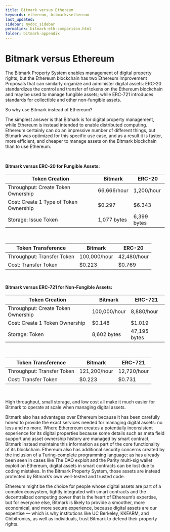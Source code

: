 ```yaml
---
title: Bitmark versus Ethereum
keywords: ethereum, bitmarkvsethereum
last_updated: 
sidebar: mydoc_sidebar
permalink: bitmark-eth-comparison.html
folder: bitmark-appendix
---
```


# Bitmark versus Ethereum

The Bitmark Property System enables management of digital property rights, but the Ethereum blockchain has two Ethereum Improvement Proposals that can similarly organize and administer digital assets: ERC-20 standardizes the control and transfer of tokens on the Ethereum blockchain and may be used to manage fungible assets; while ERC-721 introduces standards for collectible and other non-fungible assets.

So why use Bitmark instead of Ethereum?


The simplest answer is that Bitmark is for digital property management, while Ethereum is instead intended to enable distributed computing. Ethereum certainly can do an impressive number of different things, but Bitmark was optimized for this specific use case, and as a result  it is faster, more efficient, and cheaper to manage assets on the Bitmark blockchain than to use Ethereum.

<br>

**Bitmark versus ERC-20 for Fungible Assets:**

| Token Creation | Bitmark | ERC-20 |
|----------------|---------|--------|
| Throughput: Create Token Ownership     | 66,666/hour   | 1,200/hour
| Cost: Create 1 Type of Token Ownership | $0.297        | $6.343
| Storage: Issue Token                   | 1,077 bytes   | 6,399 bytes

<br>

| Token Transference | Bitmark | ERC-20 |
|--------------------|---------|--------|
| Throughput: Transfer Token             | 100,000/hour  | 42,480/hour
| Cost: Transfer Token                   | $0.223        | $0.769

<br>

**Bitmark versus ERC-721 for Non-Fungible Assets:**


| Token Creation | Bitmark | ERC-721 |
|----------------|---------|---------|
| Throughput: Create Token Ownership     | 100,000/hour  | 8,880/hour
| Cost: Create 1 Token Ownership         | $0.148        | $1.019
| Storage: Token                         | 8,602 bytes   | 47,195 bytes

<br>

| Token Transference | Bitmark | ERC-721 |
|--------------------|---------|---------|
| Throughput: Transfer Token             | 121,200/hour  | 12,720/hour
| Cost: Transfer Token                   | $0.223        | $0.731

<br>

High throughput, small storage, and low cost all make it much easier for Bitmark to operate at scale when managing digital assets.

Bitmark also has advantages over Ethereum because it has been carefully honed to provide the exact services needed for managing digital assets: no less and no more. Where Etherereum creates a potentially inconsistent experience for its digital properties because some details such as meta field support and asset ownership history are managed by smart contract, Bitmark instead maintains this information as part of the core functionality of its blockchain. Ethereum also has additional security concerns created by the inclusion of a Turing-complete programming language: as has already been seen in cases like The DAO exploit and the Parity multi-sig wallet exploit on Ethereum, digital assets in smart contracts can be lost due to coding mistakes. In the Bitmark Property System, those assets are instead protected by Bitmark’s own well-tested and trusted code.

Ethereum might be the choice for people whose digital assets are part of a complex ecosystem, tightly integrated with smart contracts and the decentralized computing power that is the heart of Ethereum’s expertise, but for everyone else, Bitmark is likely to provide a smoother, more economical, and more secure experience, because digital assets are our expertise — which is why institutions like UC Berkeley, KKFARM, and Chibitronics, as well as individuals, trust Bitmark to defend their property rights.
